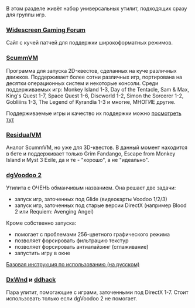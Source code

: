 В этом разделе живёт набор универсальных утилит, подходящих сразу для группы игр.

### [Widescreen Gaming Forum](http://www.wsgf.org/)
Сайт с кучей патчей для поддержки широкоформатных режимов.

### [ScummVM](https://www.scummvm.org/?lang=ru)
Программа для запуска 2D-квестов, сделанных на куче различных движков. Поддерживает более сотни различных игр, портирована на десятки операционных систем и некоторые консоли. Среди поддерживаемых игр:  Monkey Island 1-3, Day of the Tentacle, Sam & Max, King's Quest 1-7, Space Quest 1-6, Discworld 1-2,  Simon the Sorcerer 1-2, Gobliiins 1-3, The Legend of Kyrandia 1-3 и многие, МНОГИЕ другие.

Поддерживаемые игры и качество их поддержки можно [посмотреть тут](https://www.scummvm.org/compatibility/2.0.0/?lang=ru)

### [ResidualVM](https://www.residualvm.org/)
Аналог ScummVM, но уже для 3D-квестов. В данный момент находится в бете и поддерживает только Grim Fandango, Escape from Monkey Island и Myst 3 Exile, да и те - "хорошо", а не "идеально".

### [dgVoodoo 2](http://dege.freeweb.hu/dgVoodoo2/dgVoodoo2.html)
Утилита с ОЧЕНЬ обманчивым названием. Она решает две задачи:

* запуск игр, заточенных под Glide (видеокарты Voodoo 1/2/3)
* запуск игр, заточенных под старые версии DirectX (например Blood 2 или Requiem: Avenging Angel)

Кроме собственно запуска:
* помогает с проблемами 256-цветного графического режима
* позволяет форсировать фильтрацию текстур
* позволяет форсировать антиалайзинг (сглаживание)
* запустить игру в окне

[Базовая инструкция по использованию (на русском)](https://www.iguides.ru/main/os/kak_zapuskat_starye_igry_na_sovremennom_kompyutere/)

### [DxWnd](https://sourceforge.net/projects/dxwnd/) и [ddhack](http://sol.gfxile.net/ddhack/)
Пара улитит, помогающие с играми, заточенными под DirectX 1-7. Стоит использовать только если dgVoodoo 2 не помогает.
